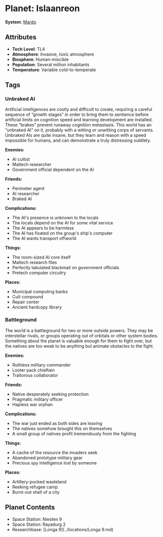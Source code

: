 # Planet: Islaanreon

**System**: [Mardo](../systems/Mardo.md)

## Attributes
- **Tech Level**: TL4
- **Atmosphere**: Invasive, toxic atmosphere
- **Biosphere**: Human-miscible
- **Population**: Several million inhabitants
- **Temperature**: Variable cold-to-temperate

## Tags

### Unbraked AI

Artificial intelligences are costly and difficult to create, requiring a careful sequence of “growth stages” in order to bring them to sentience before artificial limits on cognition speed and learning development are installed. These “brakes” prevent runaway cognition metastasis. This world has an “unbraked AI” on it, probably with a witting or unwitting corps of servants. Unbraked AIs are quite insane, but they learn and reason with a speed impossible for humans, and can demonstrate a truly distressing subtlety.

**Enemies:**
- AI cultist
- Maltech researcher
- Government official dependent on the AI

**Friends:**
- Perimeter agent
- AI researcher
- Braked AI

**Complications:**
- The AI's presence is unknown to the locals
- The locals depend on the AI for some vital service
- The AI appears to be harmless
- The AI has fixated on the group's ship's computer
- The AI wants transport offworld

**Things:**
- The room-sized AI core itself
- Maltech research files
- Perfectly tabulated blackmail on government officials
- Pretech computer circuitry

**Places:**
- Municipal computing banks
- Cult compound
- Repair center
- Ancient hardcopy library

### Battleground

The world is a battleground for two or more outside powers. They may be interstellar rivals, or groups operating out of orbitals or other system bodies. Something about the planet is valuable enough for them to fight over, but the natives are too weak to be anything but animate obstacles to the fight.

**Enemies:**
- Ruthless military commander
- Looter pack chieftain
- Traitorous collaborator

**Friends:**
- Native desperately seeking protection
- Pragmatic military officer
- Hapless war orphan

**Complications:**
- The war just ended as both sides are leaving
- The natives somehow brought this on themselves
- A small group of natives profit tremendously from the fighting

**Things:**
- A cache of the resource the invaders seek
- Abandoned prototype military gear
- Precious spy intelligence lost by someone

**Places:**
- Artillery-pocked wasteland
- Reeking refugee camp
- Burnt-out shell of a city
## Planet Contents
- Space Station: Niesten 9
- Space Station: Rayadurg 2
- Researchbase: [Longa 9](../locations/Longa 9.md)


